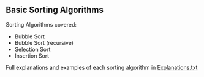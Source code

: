 Basic Sorting Algorithms
------------------------

Sorting Algorithms covered:
* Bubble Sort
* Bubble Sort (recursive)
* Selection Sort
* Insertion Sort

Full explanations and examples of each sorting algorithm in [Explanations.txt](BasicSorts/Explanations.txt)
